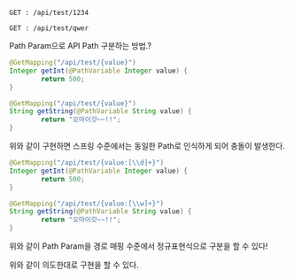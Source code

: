 ```text
GET : /api/test/1234

GET : /api/test/qwer
```
Path Param으로 API Path 구분하는 방법.?
```java
@GetMapping("/api/test/{value}")
Integer getInt(@PathVariable Integer value) {
		return 500;
}

@GetMapping("/api/test/{value}")
String getString(@PathVariable String value) {
		return "오마이갓~~!!";
}
```
위와 같이 구현하면 스프링 수준에서는 동일한 Path로 인식하게 되어 충돌이 발생한다.

```java
@GetMapping("/api/test/{value:[\\d]+}")
Integer getInt(@PathVariable Integer value) {
		return 500;
}

@GetMapping("/api/test/{value:[\\w]+}")
String getString(@PathVariable String value) {
		return "오마이갓~~!!";
}
```
위와 같이 Path Param을 경로 매핑 수준에서 정규표현식으로 구분을 할 수 있다!

위와 같이 의도한대로 구현을 할 수 있다.
